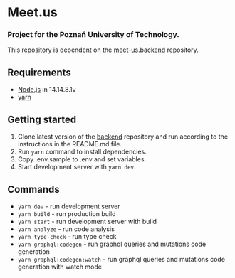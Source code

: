 # Meet.us
### Project for the Poznań University of Technology.
This repository is dependent on the [meet-us.backend](https://github.com/sebastiansiejek/meet.us-backend) repository.

## Requirements
* [Node.js](https://nodejs.org) in 14.14.8.1v
* [yarn](https://classic.yarnpkg.com/lang/en/docs/install/#mac-stable)
## Getting started
1. Clone latest version of the [backend](https://github.com/sebastiansiejek/meet.us-backend) repository and run according to the instructions in the README.md file.
2. Run `yarn` command to install dependencies.
3. Copy .env.sample to .env and set variables.
4. Start development server with `yarn dev`.

## Commands
* `yarn dev` - run development server
* `yarn build` - run production build
* `yarn start` - run development server with build
* `yarn analyze` - run code analysis
* `yarn type-check` - run type check
* `yarn graphql:codegen` - run graphql queries and mutations code generation
* `yarn graphql:codegen:watch` - run graphql queries and mutations code generation with watch mode



